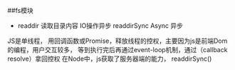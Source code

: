 ##fs模块

- readdir
 读取目录内容  IO操作异步 
 readdirSync Async 异步

 JS是单线程， 用回调函数或Promise，释放线程的控权，主要因为js是前端Dom的编程，用户交互较多，
 等到执行完后再通过event-loop机制，通过（callback  resolve）拿回控权
 在Node中，js获取了服务器端的能力，
 readdirSync()